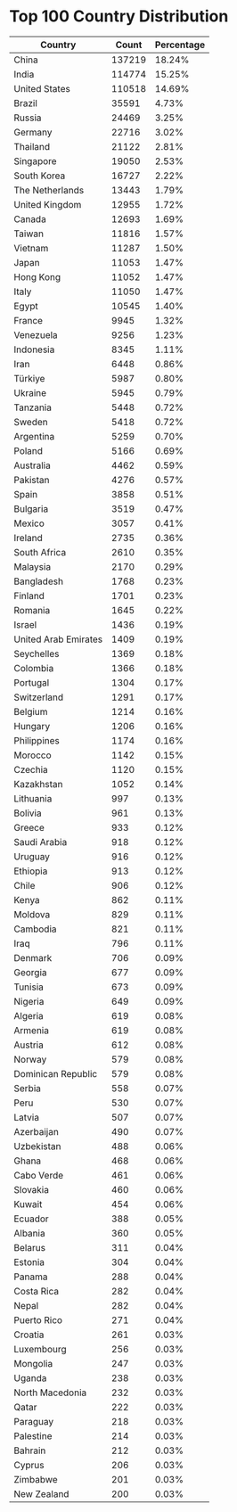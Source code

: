 # Top 100 Country Distribution
| Country | Count | Percentage |
|----|----|----|
| China | 137219 | 18.24% |
| India | 114774 | 15.25% |
| United States | 110518 | 14.69% |
| Brazil | 35591 | 4.73% |
| Russia | 24469 | 3.25% |
| Germany | 22716 | 3.02% |
| Thailand | 21122 | 2.81% |
| Singapore | 19050 | 2.53% |
| South Korea | 16727 | 2.22% |
| The Netherlands | 13443 | 1.79% |
| United Kingdom | 12955 | 1.72% |
| Canada | 12693 | 1.69% |
| Taiwan | 11816 | 1.57% |
| Vietnam | 11287 | 1.50% |
| Japan | 11053 | 1.47% |
| Hong Kong | 11052 | 1.47% |
| Italy | 11050 | 1.47% |
| Egypt | 10545 | 1.40% |
| France | 9945 | 1.32% |
| Venezuela | 9256 | 1.23% |
| Indonesia | 8345 | 1.11% |
| Iran | 6448 | 0.86% |
| Türkiye | 5987 | 0.80% |
| Ukraine | 5945 | 0.79% |
| Tanzania | 5448 | 0.72% |
| Sweden | 5418 | 0.72% |
| Argentina | 5259 | 0.70% |
| Poland | 5166 | 0.69% |
| Australia | 4462 | 0.59% |
| Pakistan | 4276 | 0.57% |
| Spain | 3858 | 0.51% |
| Bulgaria | 3519 | 0.47% |
| Mexico | 3057 | 0.41% |
| Ireland | 2735 | 0.36% |
| South Africa | 2610 | 0.35% |
| Malaysia | 2170 | 0.29% |
| Bangladesh | 1768 | 0.23% |
| Finland | 1701 | 0.23% |
| Romania | 1645 | 0.22% |
| Israel | 1436 | 0.19% |
| United Arab Emirates | 1409 | 0.19% |
| Seychelles | 1369 | 0.18% |
| Colombia | 1366 | 0.18% |
| Portugal | 1304 | 0.17% |
| Switzerland | 1291 | 0.17% |
| Belgium | 1214 | 0.16% |
| Hungary | 1206 | 0.16% |
| Philippines | 1174 | 0.16% |
| Morocco | 1142 | 0.15% |
| Czechia | 1120 | 0.15% |
| Kazakhstan | 1052 | 0.14% |
| Lithuania | 997 | 0.13% |
| Bolivia | 961 | 0.13% |
| Greece | 933 | 0.12% |
| Saudi Arabia | 918 | 0.12% |
| Uruguay | 916 | 0.12% |
| Ethiopia | 913 | 0.12% |
| Chile | 906 | 0.12% |
| Kenya | 862 | 0.11% |
| Moldova | 829 | 0.11% |
| Cambodia | 821 | 0.11% |
| Iraq | 796 | 0.11% |
| Denmark | 706 | 0.09% |
| Georgia | 677 | 0.09% |
| Tunisia | 673 | 0.09% |
| Nigeria | 649 | 0.09% |
| Algeria | 619 | 0.08% |
| Armenia | 619 | 0.08% |
| Austria | 612 | 0.08% |
| Norway | 579 | 0.08% |
| Dominican Republic | 579 | 0.08% |
| Serbia | 558 | 0.07% |
| Peru | 530 | 0.07% |
| Latvia | 507 | 0.07% |
| Azerbaijan | 490 | 0.07% |
| Uzbekistan | 488 | 0.06% |
| Ghana | 468 | 0.06% |
| Cabo Verde | 461 | 0.06% |
| Slovakia | 460 | 0.06% |
| Kuwait | 454 | 0.06% |
| Ecuador | 388 | 0.05% |
| Albania | 360 | 0.05% |
| Belarus | 311 | 0.04% |
| Estonia | 304 | 0.04% |
| Panama | 288 | 0.04% |
| Costa Rica | 282 | 0.04% |
| Nepal | 282 | 0.04% |
| Puerto Rico | 271 | 0.04% |
| Croatia | 261 | 0.03% |
| Luxembourg | 256 | 0.03% |
| Mongolia | 247 | 0.03% |
| Uganda | 238 | 0.03% |
| North Macedonia | 232 | 0.03% |
| Qatar | 222 | 0.03% |
| Paraguay | 218 | 0.03% |
| Palestine | 214 | 0.03% |
| Bahrain | 212 | 0.03% |
| Cyprus | 206 | 0.03% |
| Zimbabwe | 201 | 0.03% |
| New Zealand | 200 | 0.03% |
